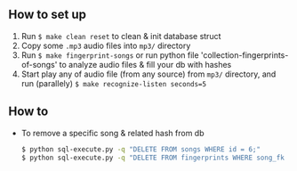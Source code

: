 ## How to set up 

1. Run `$ make clean reset` to clean & init database struct
1. Copy some `.mp3` audio files into `mp3/` directory
1. Run `$ make fingerprint-songs`  or run python file 'collection-fingerprints-of-songs' to analyze audio files & fill your db with hashes
1. Start play any of audio file (from any source) from `mp3/` directory, and run (parallely) `$ make recognize-listen seconds=5`


## How to
- To remove a specific song & related hash from db

  ```bash
  $ python sql-execute.py -q "DELETE FROM songs WHERE id = 6;"
  $ python sql-execute.py -q "DELETE FROM fingerprints WHERE song_fk = 6;"
  ```																		
